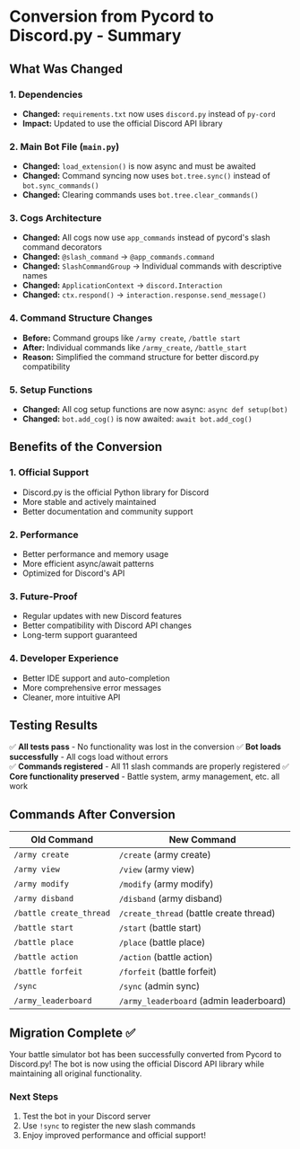 # Conversion from Pycord to Discord.py - Summary

## What Was Changed

### 1. Dependencies
- **Changed:** `requirements.txt` now uses `discord.py` instead of `py-cord`
- **Impact:** Updated to use the official Discord API library

### 2. Main Bot File (`main.py`)
- **Changed:** `load_extension()` is now async and must be awaited
- **Changed:** Command syncing now uses `bot.tree.sync()` instead of `bot.sync_commands()`
- **Changed:** Clearing commands uses `bot.tree.clear_commands()` 

### 3. Cogs Architecture
- **Changed:** All cogs now use `app_commands` instead of pycord's slash command decorators
- **Changed:** `@slash_command` → `@app_commands.command`
- **Changed:** `SlashCommandGroup` → Individual commands with descriptive names
- **Changed:** `ApplicationContext` → `discord.Interaction`
- **Changed:** `ctx.respond()` → `interaction.response.send_message()`

### 4. Command Structure Changes
- **Before:** Command groups like `/army create`, `/battle start`
- **After:** Individual commands like `/army_create`, `/battle_start`
- **Reason:** Simplified the command structure for better discord.py compatibility

### 5. Setup Functions
- **Changed:** All cog setup functions are now async: `async def setup(bot)`
- **Changed:** `bot.add_cog()` is now awaited: `await bot.add_cog()`

## Benefits of the Conversion

### 1. **Official Support**
- Discord.py is the official Python library for Discord
- More stable and actively maintained
- Better documentation and community support

### 2. **Performance**
- Better performance and memory usage
- More efficient async/await patterns
- Optimized for Discord's API

### 3. **Future-Proof**
- Regular updates with new Discord features
- Better compatibility with Discord API changes
- Long-term support guaranteed

### 4. **Developer Experience**
- Better IDE support and auto-completion
- More comprehensive error messages
- Cleaner, more intuitive API

## Testing Results

✅ **All tests pass** - No functionality was lost in the conversion
✅ **Bot loads successfully** - All cogs load without errors  
✅ **Commands registered** - All 11 slash commands are properly registered
✅ **Core functionality preserved** - Battle system, army management, etc. all work

## Commands After Conversion

| Old Command | New Command |
|-------------|-------------|
| `/army create` | `/create` (army create) |
| `/army view` | `/view` (army view) |
| `/army modify` | `/modify` (army modify) |
| `/army disband` | `/disband` (army disband) |
| `/battle create_thread` | `/create_thread` (battle create thread) |
| `/battle start` | `/start` (battle start) |
| `/battle place` | `/place` (battle place) |
| `/battle action` | `/action` (battle action) |
| `/battle forfeit` | `/forfeit` (battle forfeit) |
| `/sync` | `/sync` (admin sync) |
| `/army_leaderboard` | `/army_leaderboard` (admin leaderboard) |

## Migration Complete ✅

Your battle simulator bot has been successfully converted from Pycord to Discord.py! The bot is now using the official Discord API library while maintaining all original functionality.

### Next Steps
1. Test the bot in your Discord server
2. Use `!sync` to register the new slash commands
3. Enjoy improved performance and official support!
